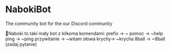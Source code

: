 # NabokiBot
The community bot for the our Discord community  

:pig:Naboki to taki mały bot z kilkoma komendami:
prefix      -> ~
pomoc       -> ~help
ping        -> ~ping
przywitanie -> ~witam
słowa krychy-> ~krycha
8ball       -> ~8ball (zadaj pytanie)

